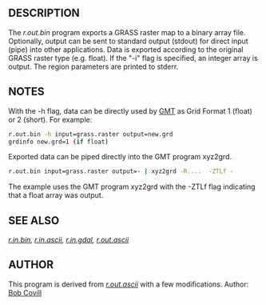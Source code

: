 ## DESCRIPTION

The *r.out.bin* program exports a GRASS raster map to a binary array
file. Optionally, output can be sent to standard output (stdout) for
direct input (pipe) into other applications. Data is exported according
to the original GRASS raster type (e.g. float). If the "-i" flag is
specified, an integer array is output. The region parameters are printed
to stderr.

## NOTES

With the -h flag, data can be directly used by
[GMT](https://www.generic-mapping-tools.org/) as Grid Format 1 (float)
or 2 (short). For example:

```bash
r.out.bin -h input=grass.raster output=new.grd
grdinfo new.grd=1 (if float)
```

Exported data can be piped directly into the GMT program xyz2grd.

```bash
r.out.bin input=grass.raster output=- | xyz2grd -R....  -ZTLf -
```

The example uses the GMT program xyz2grd with the -ZTLf flag indicating
that a float array was output.

## SEE ALSO

*[r.in.bin](r.in.bin.md), [r.in.ascii](r.in.ascii.md),
[r.in.gdal](r.in.gdal.md), [r.out.ascii](r.out.ascii.md)*

## AUTHOR

This program is derived from *[r.out.ascii](r.out.ascii.md)* with a few
modifications.
Author: [Bob Covill](mailto:bcovill@tekmap.ns.ca)
